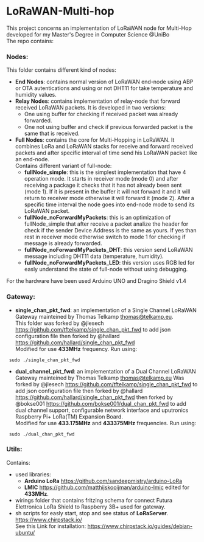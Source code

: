 # LoRaWAN-Multi-hop
This project concerns an implementation of LoRaWAN node for Multi-Hop developed for my Master's Degree in Computer Science @UniBo  
The repo contains:
### Nodes:
This folder contains different kind of nodes:
- **End Nodes**: contains normal version of LoRaWAN end-node using ABP or OTA autentications and using or not DHT11 for take temperature and humidity values.
- **Relay Nodes**: contains implementation of relay-node that forward received LoRaWAN packets.  It is developed in two versions:  
  - One using buffer for checking if received packet was already forwarded.  
  - One not using buffer and check if previous forwarded packet is the same that is received.
- **Full Nodes**: contains the core for Multi-Hopping in LoRaWAN. It combines LoRa and LoRaWAN stacks for receive and forward received packets and after specific interval of time send his LoRaWAN packet like an end-node.  
Contains different variant of full-node:
  - __fullNode_simple__: this is the simplest implementation that have 4 operation mode. It starts in receiver mode (mode 0) and after receiving a package it checks that it has not already been sent (mode 1). If it is present in the buffer it will not forward it and it will return to receiver mode otherwise it will forward it (mode 2). After a specific time interval the node goes into end-node mode to send its LoRaWAN packet.
  - __fullNode_noForwardMyPackets__: this is an optimization of fullNode_simple that after receive a packet analize the header for check if the sender Device Address is the same as yours. If yes than rest in receiver mode otherwise switch to mode 1 for checking if message is already forwarded.
  - __fullNode_noForwardMyPackets_DHT__: this version send LoRaWAN message including DHT11 data (temperature, humidity).
  - __fullNode_noForwardMyPackets_LED__: this version uses RGB led for easly understand the state of full-node without using debugging.
  
For the hardware have been used Arduino UNO and Dragino Shield v1.4

### Gateway:
- **single_chan_pkt_fwd**: an implementation of a Single Channel LoRaWAN Gateway mainteined by Thomas Telkamp thomas@telkamp.eu.  
This folder was forked by @jlesech https://github.com/tftelkamp/single_chan_pkt_fwd to add json configuration file
then forked by @hallard https://github.com/hallard/single_chan_pkt_fwd  
Modified for use **433MHz** frequency. Run using: 
```console For run
 sudo ./single_chan_pkt_fwd
```
- **dual_channel_pkt_fwd**: an implementation of a Dual Channel LoRaWAN Gateway mainteined by Thomas Telkamp thomas@telkamp.eu
Was forked by @jlesech https://github.com/tftelkamp/single_chan_pkt_fwd to add json configuration file
then forked by @hallard https://github.com/hallard/single_chan_pkt_fwd then forked by @bokse001 https://github.com/bokse001/dual_chan_pkt_fwd to add dual channel support, configurable network interface and uputronics Raspberry Pi+ LoRa(TM) Expansion Board.  
Modified for use **433.175MHz** and **433375MHz**  frequencies. Run using: 
```console For run
 sudo ./dual_chan_pkt_fwd
```

### Utils:
Contains:
- used libraries:
  - **Arduino LoRa** https://github.com/sandeepmistry/arduino-LoRa 
  - **LMIC** https://github.com/matthijskooijman/arduino-lmic edited for **433MHz**.
- wirings folder that contains fritzing schema for connect Futura Elettronica LoRa Shield to Raspberry 3B+ used for gateway.
- sh scripts for easly start, stop and see status of **LoRaServer**. https://www.chirpstack.io/  
See this Link for installation: https://www.chirpstack.io/guides/debian-ubuntu/
